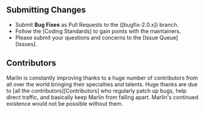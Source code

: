 ## Submitting Changes

- Submit **Bug Fixes** as Pull Requests to the ([bugfix-2.0.x]) branch.
- Follow the [Coding Standards] to gain points with the maintainers.
- Please submit your questions and concerns to the [Issue Queue][Issues].

## Contributors

Marlin is constantly improving thanks to a huge number of contributors from all over the world bringing their specialties and talents. Huge thanks are due to [all the contributors][Contributors] who regularly patch up bugs, help direct traffic, and basically keep Marlin from falling apart. Marlin's continued existence would not be possible without them.